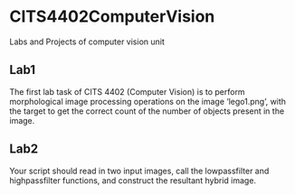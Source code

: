 # CITS4402ComputerVision
Labs and Projects of computer vision unit
## Lab1 
The first lab task of CITS 4402 (Computer Vision) is to perform morphological image processing
operations on the image ‘lego1.png’, with the target to get the correct count of the number of objects
present in the image.
## Lab2
Your script should read in two input images, call the lowpassfilter and highpassfilter functions, and construct the resultant hybrid image.
